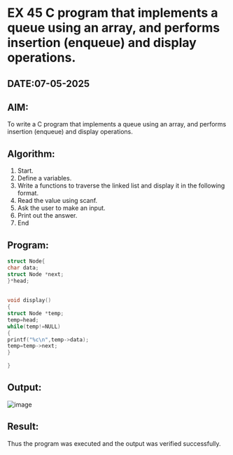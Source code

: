 # EX 45 C program that implements a queue using an array, and performs insertion (enqueue) and display operations.
## DATE:07-05-2025
## AIM:
To write a C program that implements a queue using an array, and performs insertion (enqueue) and display operations. 

## Algorithm:
1. Start. 
2. Define a variables. 
3. Write a functions to traverse the linked list and display it in the following format. 
4. Read the value using scanf. 
5. Ask the user to make an input. 
6. Print out the answer. 
7. End

## Program:
```c program
struct Node{ 
char data; 
struct Node *next; 
}*head; 
 
 
void display() 
{ 
struct Node *temp; 
temp=head; 
while(temp!=NULL) 
{ 
printf("%c\n",temp->data); 
temp=temp->next; 
} 
 
} 
```

## Output:
![image](https://github.com/user-attachments/assets/b402ce73-b0c8-4b2c-9fe0-ddd383f0a3bb)



## Result:
Thus the program was executed and the output was verified successfully.
